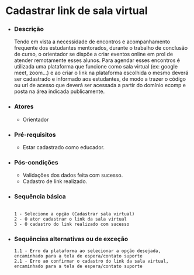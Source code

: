 # Cadastrar link de sala virtual

- ### Descrição
    Tendo em vista a necessidade de encontros e acompanhamento frequente dos estudantes mentorados, durante o trabalho de conclusão de curso, o orientador se dispõe a criar eventos online em prol de atender remotamente esses alunos. Para agendar esses encontros é utilizada uma plataforma que funcione como sala virtual (ex: google meet, zoom...) e ao criar o link na plataforma escolhida o mesmo deverá ser cadastrado e informado aos estudantes, de modo a trazer o código ou url de acesso que deverá ser acessada a partir do domínio ecomp e posta na área indicada publicamente.


- ### Atores
    
    - Orientador
    
- ### Pré-requisitos
    - Estar cadastrado como educador.
- ### Pós-condições
    - Validações dos dados feita com sucesso.
    - Cadastro de link realizado.
    
- ### Sequência básica
    
    ```
    
    1 - Selecione a opção (Cadastrar sala virtual)
    2 - O ator cadastrar o link da sala virtual
    3 - O cadastro do link realizado com sucesso
    
    ```
    
- ### Sequências alternativas ou de exceção
    
    ```
    1.1 - Erro da plataforma ao selecionar a opção desejada, encaminhado para a tela de espera/contato suporte
    2.1 - Erro ao confirmar o cadastro do link da sala virtual, encaminhado para a tela de espera/contato suporte
    ```
    
